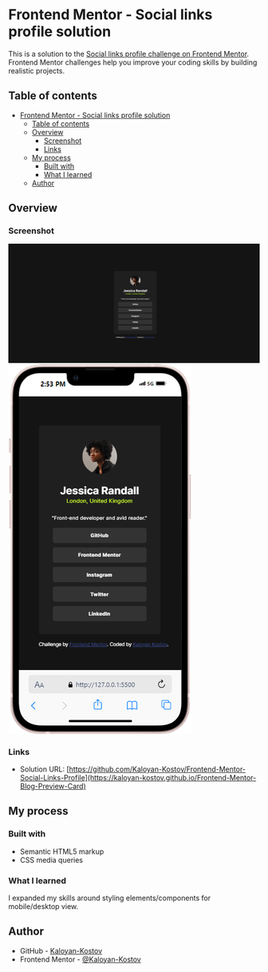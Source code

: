 # Frontend Mentor - Social links profile solution

This is a solution to the [Social links profile challenge on Frontend Mentor](https://www.frontendmentor.io/challenges/social-links-profile-UG32l9m6dQ). Frontend Mentor challenges help you improve your coding skills by building realistic projects.

## Table of contents

- [Frontend Mentor - Social links profile solution](#frontend-mentor---social-links-profile-solution)
  - [Table of contents](#table-of-contents)
  - [Overview](#overview)
    - [Screenshot](#screenshot)
    - [Links](#links)
  - [My process](#my-process)
    - [Built with](#built-with)
    - [What I learned](#what-i-learned)
  - [Author](#author)

## Overview

### Screenshot

![](./Desktop-Social.png)
![](./Mobile-Social.png)

### Links

- Solution URL: [https://github.com/Kaloyan-Kostov/Frontend-Mentor-Social-Links-Profile](https://kaloyan-kostov.github.io/Frontend-Mentor-Blog-Preview-Card)

## My process

### Built with

- Semantic HTML5 markup
- CSS media queries

### What I learned

I expanded my skills around styling elements/components for mobile/desktop view.

## Author

- GitHub - [Kaloyan-Kostov](https://github.com/Kaloyan-Kostov)
- Frontend Mentor - [@Kaloyan-Kostov](https://www.frontendmentor.io/profile/Kaloyan-Kostov)
